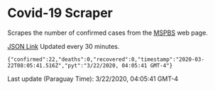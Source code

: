 # Covid-19 Scraper

Scrapes the number of confirmed cases from the [MSPBS](https://www.mspbs.gov.py/covid-19.php) web page.

[JSON Link](https://jmayalag.github.io/covid19-scrape/cases.json)
Updated every 30 minutes.
```
{"confirmed":22,"deaths":0,"recovered":0,"timestamp":"2020-03-22T08:05:41.516Z","pyt":"3/22/2020, 04:05:41 GMT-4"}
```
Last update (Paraguay Time): 3/22/2020, 04:05:41 GMT-4